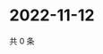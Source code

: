 # 2022-11-12

共 0 条

<!-- BEGIN WEIBO -->
<!-- 最后更新时间 Sat Nov 12 2022 12:28:00 GMT+0800 (China Standard Time) -->

<!-- END WEIBO -->
